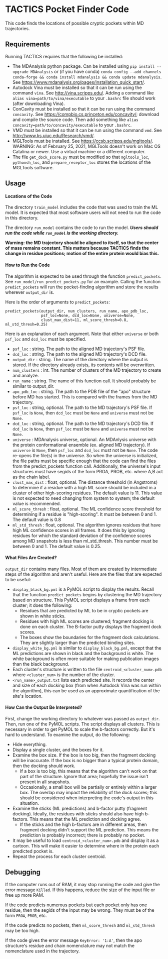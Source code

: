 # TACTICS Pocket Finder Code
This code finds the locations of possible cryptic pockets within MD trajectories.

## Requirements
Running TACTICS requires that the following be installed:
* The MDAnalysis python package.  Can be installed using `pip install --upgrade MDAnalysis` or (if you have conda) `conda config --add channels conda-forge && conda install mdanalysis && conda update mdanalysis`.  See https://www.mdanalysis.org/pages/installation_quick_start/.
* Autodock Vina must be installed so that it can be run using the command `vina`.  See http://vina.scripps.edu/.  Adding a command like `alias vina=path/to/vina/executable` to your `.bashrc` file should work (after downloading Vina).
* ConCavity must be installed so that it can be run using the command `concavity`.  See https://compbio.cs.princeton.edu/concavity/; download and compile the source code.  Then add something like `alias concavity=path/to/concavity/executable` to your `.bashrc`.
* VMD must be installed so that it can be run using the command `vmd`.  See http://www.ks.uiuc.edu/Research/vmd/.
* MGLTools must be installed.  See https://ccsb.scripps.edu/mgltools/.  WARNING: As of February 25, 2021, MGLTools doesn't work on Mac OS Catalina or newer.  Use a virtual machine or a different computer.
* The file `get_dock_score.py` must be modified so that `mgltools_loc`, `pythonsh_loc`, and `prepare_receptor_loc` stores the locations of the MGLTools software.

## Usage
#### Locations of the Code
The directory `train_model` includes the code that was used to train the ML model.  It is expected that most software users will not need to run the code in this directory.

The directory `run_model` contains the code to run the model.   ***Users should run the code while `run_model` is the working directory.***

**Warning: the MD trajectory should be aligned to itself, so that the center of mass remains constant.  This matters because TACTICS finds the change in residue positions; motion of the entire protein would bias this.**

#### How to Run the Code

The algorithm is expected to be used through the function `predict_pockets`.  See
`run_model/run_predict_pockets.py` for an example.  Calling the function
`predict_pockets` will run the pocket-finding algorithm and store the results
wherever `output_dir` is.

Here is the order of arguments to `predict_pockets`:

```
predict_pockets(output_dir, num_clusters, run_name, apo_pdb_loc,
                psf_loc=None, dcd_loc=None, universe=None,
                clust_max_dist=11, ml_score_thresh=0.8, ml_std_thresh=0.25)
```
Here is an explanation of each argument.  Note that either `universe` or both `psf_loc` and `dcd_loc` must be specified.

 * `psf_loc` : string.  The path to the aligned MD trajectory's PSF file.
 * `dcd_loc` : string.  The path to the aligned MD trajectory's DCD file.
 * `output_dir` : string.  The name of the directory where the output is stored.  If the directory already exists, its contents will be overwritten.
 * `num_clusters` : int.  The number of clusters of the MD trajectory to create and analyze.
 * `run_name` : string.  The name of this function call.  It should probably be similar to output_dir.
 * `apo_pdb_loc` : string.  The path to the PDB file of the "apo" structure before MD has started.  This is compared with the frames from the MD trajectory.
 * `psf_loc` : string, optional.  The path to the MD trajectory's PSF file.   If `psf_loc` is `None`, then `dcd_loc` must be `None` and `universe` must not be `None`.
 * `dcd_loc` : string, optional.  The path to the MD trajectory's DCD file.  If `dcd_loc` is `None`, then `psf_loc` must be `None` and `universe` must not be `None`.
 * `universe` : MDAnalysis universe, optional.  An MDAnlysis universe with the protein conformational ensemble (ex. aligned MD trajectory).  If `universe` is `None`, then `psf_loc` and `dcd_loc` must not be `None`.  The code re-opens the file(s) in the universe.  So when the universe is initialized, the file paths must be specific enough that the code can find the files from the predict_pockets function call.  Additionally, the universe's input structures must have segids of the form PROA, PROB, etc. where A,B act as the chain label.
 * `clust_max_dist` : float, optional.  The distance threshold (in Angstroms) to determine if a residue with a high ML score should be included in a cluster of other high-scoring residues.  The default value is 11.  This value is not expected to need changing from system to system; the default value is recommended.
 * `ml_score_thresh` : float, optional.  The ML confidence score threshold for determining if a residue is "high-scoring".  It must be between 0 and 1.  The default value is 0.8
 * `ml_std_thresh` : float, optional.  The algorithm ignores residues that have high ML confidence scores in all frames.  It does this by ignoring residues for which the standard deviation of the confidence scores among MD snapshots is less than ml_std_thresh.  This number must be between 0 and 1.  The default value is 0.25.
 
 
#### What Files Are Created?
 
 
 `output_dir` contains many files.  Most of them are created by intermediate steps of the algorithm and aren't useful.  Here are the files that are expected to be useful:
 
  * `display_black_bg.pml` is a PyMOL script to display the results.  Recall that the function `predict_pockets` begins by clustering the MD trajectory based on structure.  This PyMOL script displays a frame from each cluster; it does the following:
    * Residues that are predicted by ML to be in cryptic pockets are shown in white sticks.
    * Residues with high ML scores are clustered; fragment docking is done on each cluster.  The B-factor putty displays the fragment dock scores.
    * The boxes show the boundaries for the fragment dock calculations.  They are slightly larger than the predicted binding sites.
  * `display_white_bg.pml` is similar to `display_black_bg.pml`, except that the ML predictions are shown in black and the background is white.  The white background is often more suitable for making publication images than the black background.
  * Each cluster's structure is written to the file `centroid_<cluster_num>.pdb` where `<cluster_num>` is the number of the cluster.
  * `<run_name>_output.txt` lists each predicted site.  It records the center and size of each docking box (from when Autodock Vina was run within the algorithm), this can be used as an approximate quantification of the site's location.
#### How Can the Output Be Interpreted?
First, change the working directory to whatever was passed as `output_dir`.  Then, run one of the PyMOL scripts.  The script displays all clusters.  This is necessary in order to get PyMOL to scale the b-factors correctly.  But it's hard to understand.  To examine the output, do the following:

 * Hide everything.
 * Display a single cluster, and the boxes for it.
 * Examine the box size.  If the box is too big, then the fragment docking will be inaccurate.  If the box is no bigger than a typical protein domain, then the docking should work.
     * If a box is too big, this means that the algorithm can't work on that part of the structure.  Ignore that area; hopefully the issue isn't present in all snapshots.
     * Occasionally, a small box will be partially or entirely within a larger box.  The overlap may impact the reliability of the dock scores; this should be considered when interpreting the code's output in this situation.
 * Examine the sticks (ML predictions) and b-factor putty (fragment docking).  Ideally, the residues with sticks should also have high b-factors.  This means that the ML prediction and docking agree.
     * If the sticks and the high b-factors are in different areas, then fragment docking didn't support the ML prediction.  This means the prediction is probably incorrect; there is probably no pocket.
 * It may be useful to load `centroid_<cluster_num>.pdb` and display it as a cartoon.  This will make it easier to determine where in the protein each predicted pocket is.
 * Repeat the process for each cluster centroid.

## Debugging
If the computer runs out of RAM, it may stop running the code and give the error message `Killed`.  If this happens, reduce the size of the input file or free up more RAM.

If the code predicts numerous pockets but each pocket only has one residue, then the segids of the input may be wrong.  They must be of the form `PROA`, `PROB`, etc.

If the code predicts no pockets, then `ml_score_thresh` and `ml_std_thresh` may be too high.

If the code gives the error message `KeyError: '1:A'`, then the apo structure's residue and chain nomenclature may not match the nomenclature used in the trajectory.
